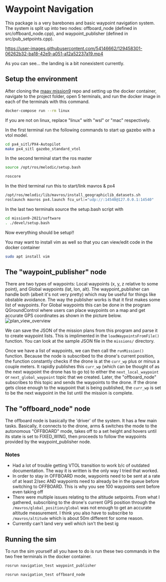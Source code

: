 # Waypoint Navigation
This package is a very barebones and basic waypoint navigation system. The system is split up into two nodes: offboard_node (defined in src/offboard_node.cpp), and 
waypoint_publisher (defined in src/pub_setpoints.cpp). 

https://user-images.githubusercontent.com/54146662/129458301-06262b32-ba18-42e9-a051-a12a52237a19.mp4

As you can see... the landing is a bit nonexistent currently.


## Setup the environment
After cloning the [maav mission9](https://github.com/MAAV-Software/mission9-2021) repo and setting up the docker container, navigate to the project folder, open 5 terminals, and run the docker image
in each of the terminals with this command.
```bash
docker-compose run --rm linux
```
If you are not on linux, replace "linux" with "wsl" or "mac" respectively.

In the first terminal run the following commands to start up gazebo with a vtol model.
```bash
cd px4_sitl/PX4-Autopilot
make px4_sitl gazebo_standard_vtol
```

In the second terminal start the ros master
```bash
source /opt/ros/melodic/setup.bash
```
```bash
roscore
```

In the third terminal run this to start/link mavros & px4
```bash
/opt/ros/melodic/lib/mavros/install_geographiclib_datasets.sh
roslaunch mavros px4.launch fcu_url:="udp://:14540@127.0.0.1:14540"
```

In the last two terminals source the setup.bash script with
```bash
cd mission9-2021/software
. ./devel/setup.bash
```

Now everything should be setup!!

You may want to install vim as well so that you can view/edit code in the docker container
```bash
sudo apt install vim
```


## The "waypoint_publisher" node
There are two types of waypoints: Local waypoints (x, y, z relative to some point), and Global waypoints (lat, lon, alt). The waypoint_publisher can handle both
(albeit it's not very pretty) which may be useful for things like obstable avoidance. The way the publisher works is that it first makes some list of 
waypoints. For Global waypoints this can be done in the program QGroundControl where users can place waypoints on a map and get accurate GPS coordinates as shown
in the picture below. 
![plan_view_overview](https://user-images.githubusercontent.com/54146662/129457147-8ac9873c-1b89-40f0-9005-82e448c7f956.jpeg)

We can save the JSON of the mission plans from this program and parse it to create waypoint lists. This is implimented in the ```loadWaypointsFromFile()```
function. You can look at the sample JSON file in the ```missions/``` directory.

Once we have a list of waypoints, we can then call the ```runMission()``` function. Because the node is subscribed to the drone's current position, the function
constantly checks if the drone is at the ```curr_wp``` plus or minus a couple meters. It rapidly publishes this ```curr_wp``` (which can be thought of as
the next waypoint the drone has to go to) to either the ```next_local_waypoint``` or ```next_global_waypoint``` topic that we created. Later, the
"offboard_node" subscribes to this topic and sends the waypoints to the drone. If the drone gets close enough to the waypoint that is being published, 
the ```curr_wp``` is set to be the next waypoint in the list until the mission is complete.

## The "offboard_node" node
The offboard node is basically the 'driver' of the system. It has a few main tasks. Basically, it connects to the drone, arms & switches the mode to the autonomous 
"OFFBOARD" mode, takes off to a set height and hovers until its state is set to FIXED_WING, then proceeds to follow the waypoints provided by the 
waypoint_publisher node. 

### Notes
- Had a lot of trouble getting VTOL transition to work b/c of outdated documentation. The way it is written is the only way I tried that worked.
- In order to stay in OFFBOARD mode, waypoints need to be sent at a rate of at least 2/sec AND waypoints need to already be in the queue before switching 
to OFFBOARD. This is why you see 100 waypoints sent before even taking off
- There were multiple issues relating to the altitude setpoints. From what I gathered, subscribing to the drone's current GPS position through
the ```/mavros/global_position/global``` was not enough to get an accurate altitude measurement. I think you also have to subscribe to ```/mavros/altitude```
which is about 50m different for some reason.
- Currently can't land very well which isn't the best ig



## Running the sim
To run the sim yourself all you have to do is run these two commands in the two free terminals in the docker container.
```bash
rosrun navigation_test waypoint_publisher
```

```bash
rosrun navigation_test offboard_node
```

